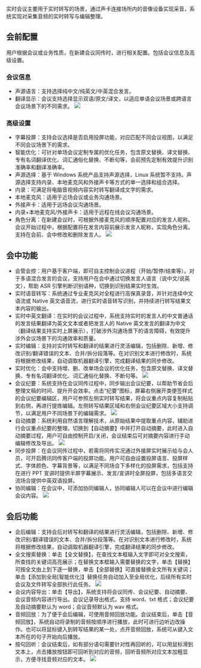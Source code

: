实时会议主要用于实时转写的场景，通过声卡连接场所内的音像设备实现采音，系统实现对采集音频的实时转写与编辑整理。

## 会前配置
用户根据会议或业务性质，在新建会议同传时，进行相关配置。包括会议信息及高级设置。

### 会议信息
- 声源语言：支持选择纯中文/纯英文/中英混合发言。
- 翻译显示：会议支持选择显示双语/原文/译文，以适应单语会议场景或跨语言会议场景下的不同需求。
![](https://main.qcloudimg.com/raw/1d1e21f6260fe29853a011f7c90a4b29.png)

### 高级设置
- 字幕投屏：支持会议选择是否启用投屏功能，对应匹配不同会议视图，以满足不同会议场景下的需求。
- 智能优化：可针对单场会议定制专属的优化任务，包含原文替换、译文替换、专有名词翻译优化、词汇通俗化替换、不断句等，会前预先定制有效提升识别准确率和翻译准确率。
- 声源选择：基于 Windows 系统产品支持声源选择，Linux 系统暂不支持。声源选择支持内录、本地麦克风和外接声卡等方式的单一选择和组合选择。
 - 内录：可满足将电脑音视频内容实时转写翻译成文字的需求。
 - 本地麦克风：适用于近场会议或业务沟通场景。
 - 外接声卡：适用于远场会议沟通场景。
 - 内录+本地麦克风/外接声卡：适用于远程在线会议沟通场景。
- 角色分离：在新建会议时，可根据外接麦克风的顺序配置对应的发言人昵称。会议开始过程中，根据配置将在发言内容前展示发言人昵称，实现角色分离。支持在会前、会中修改和删除发言人。
![](https://main.qcloudimg.com/raw/907b8fd11356fbbca7fe699ffb8f60f0.png)

## 会中功能
- 会管会控：用户基于客户端，即可自主控制会议进程（开始/暂停/结束等）。对于多语混合发言的会议，支持用户在会中通过切换发言人语言（说中文/说英文），帮助 ASR 引擎判断识别语种，切换到识别结果实时生效。
- 实时语音转写：系统通过专业麦克风对全程进行高保真录音，并针对连续中文语流或 Native 英文语音流，进行实时语音转写识别，并持续进行转写结果文本内容的输出。
- 实时中英文翻译：在实时的会议过程中，系统支持实时的发言人的中文普通话的发言结果翻译为英文文本或者把发言人的 Native 英文发言的翻译为中文（翻译结果支持实时上屏展示），打破涉外沟通场景下的语言障碍，有效提升涉外会议场景下的沟通效率和质量。
- 实时编辑：支持对实时转写和翻译的结果进行灵活编辑，包括删除、新增、修改识别/翻译错误的文本、合并/拆分段落等。在对识别文本进行修改时，系统将根据修改结果，自动调取机器翻译引擎，完成翻译结果的同步修改。
- 实时优化：会中支持增、删、改单场会议的优化任务，包含原文替换、译文替换、专有名词翻译优化、词汇通俗化替换、不断句等。
![](https://main.qcloudimg.com/raw/95671047a99b220612f16b3763c579af.png)
- 会议纪要：系统支持在会议同传过程中，同步输出会议纪要，以帮助节省会后整理文稿的时间、提升开会效率。点击“纪要”图标，屏幕右侧展开类便签样式的会议纪要编辑区，用户可参照左侧实时转写结果，将会议重点内容复制粘贴到右侧，再进行提炼编辑。左侧转写结果区域和右侧会议纪要区域大小支持调节，以满足用户不同场景下的编辑需求。
![](https://main.qcloudimg.com/raw/34b5c130b123960159427507beec5aa2.png)
- 自动摘要：系统利用自然语言理解技术，从原始结果中提取重点内容，辅助进行会议重点纪要的整理。切换到【自动摘要】中并打开自动摘要，此时进入自动摘要过程，用户可自由控制开启/关闭，会议结束后可对摘要内容进行手动编辑修改及导出。
![](https://main.qcloudimg.com/raw/fd86e7ae39fe8274d26d0ef1301236fa.png)
- 同步投屏：在会议同传过程中，若需将同传实况通过外接屏实时展示给与会人员，可开启腾讯同传客户端的投屏功能。用户可自由设置投屏语言、投屏样式、字体颜色、字幕背景等，以满足不同场合下多样化的投屏需求，包括支持在进行 PPT 宣讲时提供半屏字幕展示、发言/宣讲时全屏投屏，包括多语言交流场合提供中英双语投屏。
- 协同编辑：在会议中，可添加协同编辑人，协同编辑人可以在会议中进行编辑会议内容。
![](https://main.qcloudimg.com/raw/67c06a0f76219fc454681865ee0a4511.png)

## 会后功能
- 会后编辑：支持会后对转写和翻译的结果进行灵活编辑，包括删除、新增、修改识别/翻译错误的文本、合并/拆分段落等。在对识别文本进行修改时，系统将根据修改结果，自动调取机器翻译引擎，完成翻译结果的同步修改。
- 全文搜索替换：单击【全文替换】，在查找文本框输入文字即可对全文搜索，所查找的关键词高亮展示；在替换文本框输入需要替换的文字，单击【替换】可按全文由上到下逐一替换，单击【全部替换】可直接替换全文所有关键词；单击【添加到全局[智能优化]】替换任务自动加入至全局优化，后续所有实时会议及文件转写全部执行此任务。
![](https://main.qcloudimg.com/raw/4b409128c06b875c46db01edb55fac68.png)
- 会议内容导出：单击【导出】，系统支持将会议同传、会议纪要、自动摘要、会议音频内容进行导出。会议记录导出格式，支持 word、txt 格式；会议纪要及自动摘要默认为 word；会议音频默认为 wav 格式。
- 音频回放：为了便于会后编辑，可使用音频回放功能。会议结束后，单击【音频回放】，系统自动将录制的音频按顺序进行播放，此时可进行边听边改操作。也可以将鼠标键入到转写结果的某一处，点开音频回放，系统可从键入文本所在的句子开始向后播放。
- 按句回听：会议结束后，如有部分语句需要针对性再回听的，可以用鼠标滑到文本上，点击播放按钮即可回听到对应的音频，回听音频所对应文本加粗显示，方便寻找音频对应的文本。
![](https://main.qcloudimg.com/raw/0095c98390aeb74637e3fdf3c3a17727.png)
